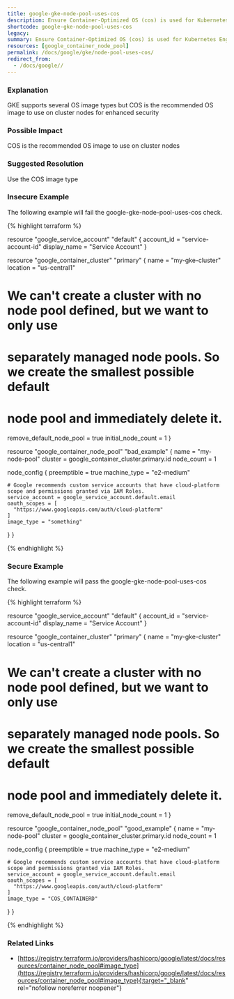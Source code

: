 ```yaml
---
title: google-gke-node-pool-uses-cos
description: Ensure Container-Optimized OS (cos) is used for Kubernetes Engine Clusters Node image
shortcode: google-gke-node-pool-uses-cos
legacy: 
summary: Ensure Container-Optimized OS (cos) is used for Kubernetes Engine Clusters Node image 
resources: [google_container_node_pool] 
permalink: /docs/google/gke/node-pool-uses-cos/
redirect_from: 
  - /docs/google//
---
```


### Explanation

GKE supports several OS image types but COS is the recommended OS image to use on cluster nodes for enhanced security

### Possible Impact
COS is the recommended OS image to use on cluster nodes

### Suggested Resolution
Use the COS image type


### Insecure Example

The following example will fail the google-gke-node-pool-uses-cos check.

{% highlight terraform %}

resource "google_service_account" "default" {
  account_id   = "service-account-id"
  display_name = "Service Account"
}

resource "google_container_cluster" "primary" {
  name     = "my-gke-cluster"
  location = "us-central1"

  # We can't create a cluster with no node pool defined, but we want to only use
  # separately managed node pools. So we create the smallest possible default
  # node pool and immediately delete it.
  remove_default_node_pool = true
  initial_node_count       = 1
}

resource "google_container_node_pool" "bad_example" {
  name       = "my-node-pool"
  cluster    = google_container_cluster.primary.id
  node_count = 1

  node_config {
    preemptible  = true
    machine_type = "e2-medium"

    # Google recommends custom service accounts that have cloud-platform scope and permissions granted via IAM Roles.
    service_account = google_service_account.default.email
    oauth_scopes = [
      "https://www.googleapis.com/auth/cloud-platform"
    ]
    image_type = "something"
  }
}

{% endhighlight %}



### Secure Example

The following example will pass the google-gke-node-pool-uses-cos check.

{% highlight terraform %}

resource "google_service_account" "default" {
  account_id   = "service-account-id"
  display_name = "Service Account"
}

resource "google_container_cluster" "primary" {
  name     = "my-gke-cluster"
  location = "us-central1"

  # We can't create a cluster with no node pool defined, but we want to only use
  # separately managed node pools. So we create the smallest possible default
  # node pool and immediately delete it.
  remove_default_node_pool = true
  initial_node_count       = 1
}

resource "google_container_node_pool" "good_example" {
  name       = "my-node-pool"
  cluster    = google_container_cluster.primary.id
  node_count = 1

  node_config {
    preemptible  = true
    machine_type = "e2-medium"

    # Google recommends custom service accounts that have cloud-platform scope and permissions granted via IAM Roles.
    service_account = google_service_account.default.email
    oauth_scopes = [
      "https://www.googleapis.com/auth/cloud-platform"
    ]
    image_type = "COS_CONTAINERD"
  }
}

{% endhighlight %}



### Related Links


- [https://registry.terraform.io/providers/hashicorp/google/latest/docs/resources/container_node_pool#image_type](https://registry.terraform.io/providers/hashicorp/google/latest/docs/resources/container_node_pool#image_type){:target="_blank" rel="nofollow noreferrer noopener"}


